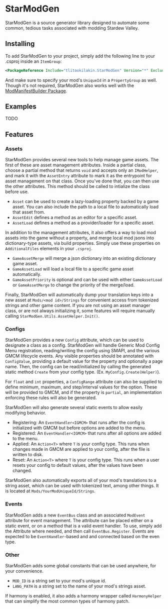 ﻿# StarModGen
StarModGen is a source generator library designed to automate some common, tedious tasks associated with modding Stardew Valley.

## Installing
To add StarModGen to your project, simply add the following line to your .csproj inside an `ItemGroup`:
```xml
<PackageReference Include="tlitookilakin.StarModGen" Version="*" ExcludeAssets="runtime"/>
```
And make sure to specify your mod's `UniqueId` in a `PropertyGroup` as well.
Though it's not required, StarModGen also works well with the [ModManifestBuilder Package](https://www.nuget.org/packages/Leclair.Stardew.ModManifestBuilder/).

## Examples
TODO

## Features
### Assets
StarModGen provides several new tools to help manage game assets. The first of these are asset management attributes. Inside a partial class, choose a partial method that returns `void` and accepts only an `IModHelper`, and mark it with the `AssetEntry` attribute to mark it as the entrypoint for asset management on that class. Once you've done that, you can then use the other attributes. This method should be called to intialize the class before use.

- `Asset` can be used to create a lazy-loading property backed by a game asset. You can also include the path to a local file to automatically load that asset from.
- `AssetEdit` defines a method as an editor for a specific asset.
- `AssetLoad` defines a method as a provider/loader for a specific asset.

In addition to the management attributes, it also offers a way to load mod assets into the game without a property, and merge local mod jsons into dictionary-type assets, via build properties. Simply use these properties on `AdditionalFiles` elements in your `.csproj`.

- `GameAssetMerge` will merge a json dictionary into an existing dictionary game asset.
- `GameAssetLoad` will load a local file to a specific game asset automatically.
- `GameAssetPriority` is optional and can be used with either `GameAssetLoad` or `GameAssetMerge` to change the priority of the merge/load.

Finally, StarModGen will automatically dump your translation keys into a new asset at `Mods/<mod id>/Strings` for convenient access from tokenized strings and other game content. If you are not using an asset manager class, or are not always initializing it, some features will require manually calling `StarModGen.Utils.AssetHelper.Init()`.

### Configs
StarModGen provides a new `Config` attribute, which can be used to designate a class as a config. StarModGen will handle Generic Mod Config Menu registration, reading/writing the config using SMAPI, and the various GMCM lifecycle events. Any visible properties should be annotated with `ConfigValue`, providing a default value for the property and optionally a page name. Then, the config can be read/initialized by calling the generated static method `Create` from your config type. (Ex. `MyConfig.Create(Helper)`).

For `float` and `int` properties, a `ConfigRange` attribute can also be supplied to define minimum, maximum, and step/interval values for the option. These will be provided to GMCM, and if the property is `partial`, an implementation enforcing these rules will also be generated.

StarModGen will also generate several static events to allow easily modifying behavior.
- Registering: An `EventHandler<IGMCM>` that runs after the config is initialized with GMCM but before options are added to the menu.
- Registered: An `EventHandler<IGMCM>` that runs after all options are added to the menu.
- Applied: An `Action<T>` where `T` is your config type. This runs when changes made in GMCM are applied to your config, after the file is written to disk.
- Reset: An `Action<T>` where `T` is your config type. This runs when a user resets your config to default values, after the values have been changed.

StarModGen also automatically exports all of your mod's translations to a string asset, which can be used with tokenized text, among other things. It is located at `Mods/YourModUniqueId/Strings`.

### Events
StarModGen adds a new `EventBus` class and an associated `ModEvent` attribute for event management. The attribute can be placed either on a static event, or on a method that is a valid event handler. To use, simply add the Attribute where needed, and then call `EventBus.Register`. Events are expected to be `EventHandler`-based and and connected based on the even type.

### Other
StarModGen adds some global constants that can be used anywhere, for your convenience.
- `MOD_ID` is a string set to your mod's unique id.
- `LANG_PATH` is a string set to the name of your mod's strings asset.

If harmony is enabled, it also adds a harmony wrapper called `HarmonyHelper` that can simplify the most common types of harmony patch.
